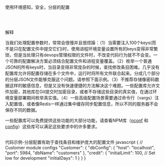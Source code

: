 使用环境感知，安全，分层的配置

<br/><br/>


解释

当我们处理配置参数时，常常会很慢并且很烦躁：（1）当需要注入100个keys(而不是只在配置文件中提交它们)时，使用进程环境变量设置所有的keys变得非常繁琐，但是当处理只有devops管理权限的文件时，不改变代码行为就不不会变。一个可靠的配置解决方案必须结合配置文件和进程变量覆盖。（2）枚举一个普通JSON的所有keys时，当目录变得非常庞杂的时候，查找修改条目困难。几乎没有配置库允许将配置存储在多个文件中，运行时将所有文件联合起来。分成几个部分的分层JSON文件能够克服这个问题。请参照下面示例。（3）不推荐存储像密码数据这样的敏感信息，但是又没有快速便捷的方法解决这个难题。一些配置库允许文件加密，其他库在Git提交时加密目录，或者不存储这些目录的真实值，在通过环境变量部署期间枚举真实值。（4）一些高级配置场景需要通过命令行（vargs）注入配置值，或者像Redis一样通过集中缓存同步配置信息，所以不同的服务器不会保存不同的数据。

一些配置库可以免费提供这些功能的大部分功能，请查看NPM库（[nconf](https://www.npmjs.com/package/nconf) 和 [config](https://www.npmjs.com/package/config)）这些库可以满足这些要求中的许多要求。
<br/><br/>

代码示例-分层配置有助于查找条目和维护庞大的配置文件
javascript
{
  // Customer module configs 
  "Customer": {
    "dbConfig": {
      "host": "localhost",
      "port": 5984,
      "dbName": "customers"
    },
    "credit": {
      "initialLimit": 100,
      // Set low for development 
      "initialDays": 1
    }
  }
}

<br/><br/>
